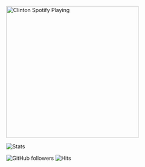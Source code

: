

[<img src="https://now-playing-codestackr.vercel.app/api/spotify-playing" alt="Clinton Spotify Playing" width="350" />](https://open.spotify.com/user/swyqyimdc12jajde4vpwd2x1b)


![Stats](https://github-readme-stats.vercel.app/api?username=Clinton-Abraham&show=prs&count_private=true&show_icons=true&theme=algolia)

![GitHub followers](https://img.shields.io/github/followers/Clinton-Abraham?style=social)     ![Hits](https://hits.seeyoufarm.com/api/count/incr/badge.svg?url=https://github.com/Clinton-Abraham/)

